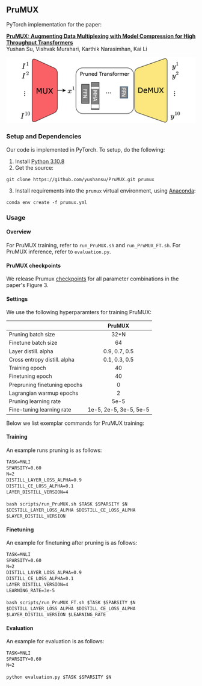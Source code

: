 ## PruMUX ##

PyTorch implementation for the paper:

**[PruMUX: Augmenting Data Multiplexing with Model Compression for High Throughput Transformers]()**  
Yushan Su, Vishvak Murahari, Karthik Narasimhan, Kai Li

![models](images/prumux-overview.png)

<!-- If you find this work useful in your research, please cite:

```

``` -->


### Setup and Dependencies

Our code is implemented in PyTorch. To setup, do the following:

1. Install [Python 3.10.8](https://www.python.org/downloads/release/python-3108/)
2. Get the source:
```
git clone https://github.com/yushansu/PruMUX.git prumux
```
3. Install requirements into the `prumux` virtual environment, using [Anaconda](https://anaconda.org/anaconda/python):
```
conda env create -f prumux.yml
```

### Usage

#### Overview
For PruMUX training, refer to `run_PruMUX.sh` and `run_PruMUX_FT.sh`. For PruMUX inference, refer to `evaluation.py`.
#### PruMUX checkpoints
We release Prumux [checkpoints](https://drive.google.com/file/d/1CPQLo5r4wlgAgvDnVRdKkcU-_kk58sjq/view?usp=sharing) for all parameter combinations in the paper's Figure 3. 

#### Settings

We use the following hyperparamters for training PruMUX:

|               | PruMUX | 
|:--------------|:-----------:|
| Pruning batch size  | 32*N   | 
| Finetune batch size  | 64 | 
| Layer distill. alpha | 0.9, 0.7, 0.5|
| Cross entropy distill. alpha | 0.1, 0.3, 0.5|
| Training epoch | 40 |
| Finetuning epoch | 40 | 
| Prepruning finetuning epochs | 0 | 
| Lagrangian warmup epochs | 2 | 
| Pruning learning rate | 5e-5|
| Fine-tuning learning rate | 1e-5, 2e-5, 3e-5, 5e-5|



Below we list exemplar commands for PruMUX training:

#### Training
An example runs pruning is as follows:
```
TASK=MNLI
SPARSITY=0.60
N=2
DISTILL_LAYER_LOSS_ALPHA=0.9
DISTILL_CE_LOSS_ALPHA=0.1
LAYER_DISTILL_VERSION=4

bash scripts/run_PruMUX.sh $TASK $SPARSITY $N $DISTILL_LAYER_LOSS_ALPHA $DISTILL_CE_LOSS_ALPHA $LAYER_DISTILL_VERSION
```

#### Finetuning
An example for finetuning after pruning is as follows:
```
TASK=MNLI
SPARSITY=0.60
N=2
DISTILL_LAYER_LOSS_ALPHA=0.9
DISTILL_CE_LOSS_ALPHA=0.1
LAYER_DISTILL_VERSION=4
LEARNING_RATE=3e-5

bash scripts/run_PruMUX_FT.sh $TASK $SPARSITY $N $DISTILL_LAYER_LOSS_ALPHA $DISTILL_CE_LOSS_ALPHA $LAYER_DISTILL_VERSION $LEARNING_RATE
```


#### Evaluation
An example for evaluation is as follows:
```
TASK=MNLI
SPARSITY=0.60
N=2

python evaluation.py $TASK $SPARSITY $N 
```


<!-- ### Reference
```
 -->
<!-- ``` -->
<!-- ### License
Check `LICENSE.md` -->
